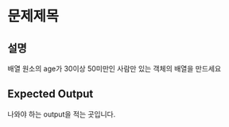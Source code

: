 # 문제제목

## 설명

배열 원소의 age가 30이상 50미만인 사람만 있는 객체의 배열을 만드세요

## Expected Output 

나와야 하는 output을 적는 곳입니다.
